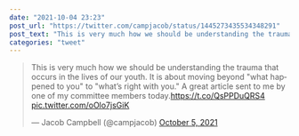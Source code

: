 ```yaml
---
date: "2021-10-04 23:23"
post_url: "https://twitter.com/campjacob/status/1445273435534348291"
post_text: "This is very much how we should be understanding the trauma that occurs in the lives of our youth. It is about moving beyond "what happened to you" to "what’s right with you." A great article sent to me by one of my committee members today. https://t.co/QsPPDuQRS4 https://t.co/oOlo7jsGiK"
categories: "tweet"
---
```


<blockquote class="twitter-tweet"><p lang="en" dir="ltr">This is very much how we should be understanding the trauma that occurs in the lives of our youth. It is about moving beyond "what happened to you" to "what’s right with you." A great article sent to me by one of my committee members today.<a href="https://t.co/QsPPDuQRS4">https://t.co/QsPPDuQRS4</a> <a href="https://t.co/oOlo7jsGiK">pic.twitter.com/oOlo7jsGiK</a></p>&mdash; Jacob Campbell (@campjacob) <a href="https://twitter.com/campjacob/status/1445273435534348291?ref_src=twsrc%5Etfw">October 5, 2021</a></blockquote> <script async src="https://platform.twitter.com/widgets.js" charset="utf-8"></script> 

